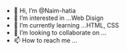 - 👋 Hi, I’m @Naim-hatia
- 👀 I’m interested in ...Web Disign
- 🌱 I’m currently learning ...HTML, CSS
- 💞️ I’m looking to collaborate on ...
- 📫 How to reach me ...

<!---
Naim-hatia/Naim-hatia is a ✨ special ✨ repository because its `README.md` (this file) appears on your GitHub profile.
You can click the Preview link to take a look at your changes.
--->
